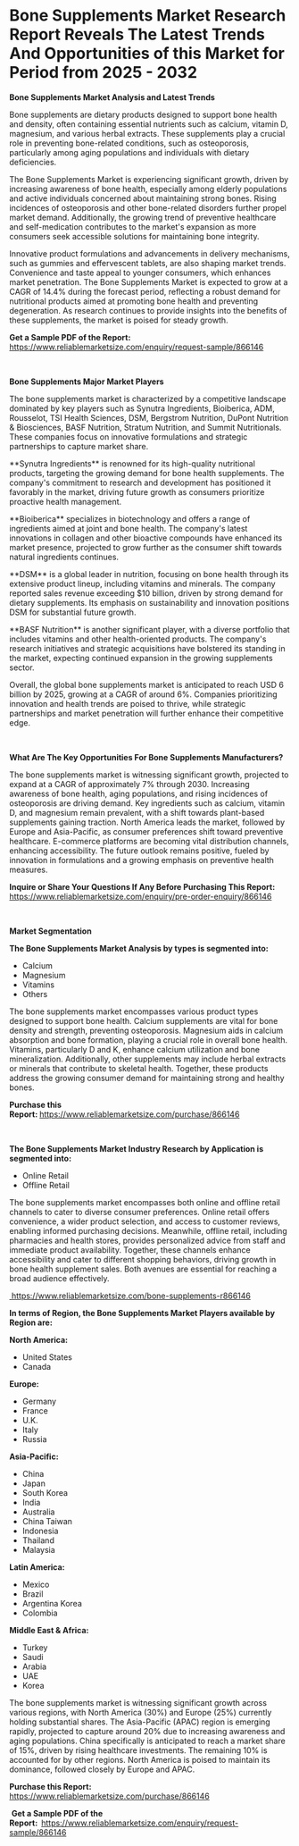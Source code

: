 <p><h1>Bone Supplements Market Research Report Reveals The Latest Trends And Opportunities of this Market for Period from 2025 - 2032</h1></p><p><strong>Bone Supplements Market Analysis and Latest Trends</strong></p>
<p><p>Bone supplements are dietary products designed to support bone health and density, often containing essential nutrients such as calcium, vitamin D, magnesium, and various herbal extracts. These supplements play a crucial role in preventing bone-related conditions, such as osteoporosis, particularly among aging populations and individuals with dietary deficiencies.</p><p>The Bone Supplements Market is experiencing significant growth, driven by increasing awareness of bone health, especially among elderly populations and active individuals concerned about maintaining strong bones. Rising incidences of osteoporosis and other bone-related disorders further propel market demand. Additionally, the growing trend of preventive healthcare and self-medication contributes to the market's expansion as more consumers seek accessible solutions for maintaining bone integrity.</p><p>Innovative product formulations and advancements in delivery mechanisms, such as gummies and effervescent tablets, are also shaping market trends. Convenience and taste appeal to younger consumers, which enhances market penetration. The Bone Supplements Market is expected to grow at a CAGR of 14.4% during the forecast period, reflecting a robust demand for nutritional products aimed at promoting bone health and preventing degeneration. As research continues to provide insights into the benefits of these supplements, the market is poised for steady growth.</p></p>
<p><strong>Get a Sample PDF of the Report:&nbsp;</strong> <a href="https://www.reliablemarketsize.com/enquiry/request-sample/866146?utm_campaign=3189&utm_medium=2&utm_source=Github&utm_content=ia&utm_term=19042025&utm_id=bone-supplements">https://www.reliablemarketsize.com/enquiry/request-sample/866146</a></p>
<p>&nbsp;</p>
<p><strong>Bone Supplements Major Market Players</strong></p>
<p><p>The bone supplements market is characterized by a competitive landscape dominated by key players such as Synutra Ingredients, Bioiberica, ADM, Rousselot, TSI Health Sciences, DSM, Bergstrom Nutrition, DuPont Nutrition & Biosciences, BASF Nutrition, Stratum Nutrition, and Summit Nutritionals. These companies focus on innovative formulations and strategic partnerships to capture market share.</p><p>**Synutra Ingredients** is renowned for its high-quality nutritional products, targeting the growing demand for bone health supplements. The company's commitment to research and development has positioned it favorably in the market, driving future growth as consumers prioritize proactive health management.</p><p>**Bioiberica** specializes in biotechnology and offers a range of ingredients aimed at joint and bone health. The company's latest innovations in collagen and other bioactive compounds have enhanced its market presence, projected to grow further as the consumer shift towards natural ingredients continues.</p><p>**DSM** is a global leader in nutrition, focusing on bone health through its extensive product lineup, including vitamins and minerals. The company reported sales revenue exceeding $10 billion, driven by strong demand for dietary supplements. Its emphasis on sustainability and innovation positions DSM for substantial future growth.</p><p>**BASF Nutrition** is another significant player, with a diverse portfolio that includes vitamins and other health-oriented products. The company's research initiatives and strategic acquisitions have bolstered its standing in the market, expecting continued expansion in the growing supplements sector.</p><p>Overall, the global bone supplements market is anticipated to reach USD 6 billion by 2025, growing at a CAGR of around 6%. Companies prioritizing innovation and health trends are poised to thrive, while strategic partnerships and market penetration will further enhance their competitive edge.</p></p>
<p>&nbsp;</p>
<p><strong>What Are The Key Opportunities For Bone Supplements Manufacturers?</strong></p>
<p><p>The bone supplements market is witnessing significant growth, projected to expand at a CAGR of approximately 7% through 2030. Increasing awareness of bone health, aging populations, and rising incidences of osteoporosis are driving demand. Key ingredients such as calcium, vitamin D, and magnesium remain prevalent, with a shift towards plant-based supplements gaining traction. North America leads the market, followed by Europe and Asia-Pacific, as consumer preferences shift toward preventive healthcare. E-commerce platforms are becoming vital distribution channels, enhancing accessibility. The future outlook remains positive, fueled by innovation in formulations and a growing emphasis on preventive health measures.</p></p>
<p><strong>Inquire or Share Your Questions If Any Before Purchasing This Report:</strong> <a href="https://www.reliablemarketsize.com/enquiry/pre-order-enquiry/866146?utm_campaign=3189&utm_medium=2&utm_source=Github&utm_content=ia&utm_term=19042025&utm_id=bone-supplements">https://www.reliablemarketsize.com/enquiry/pre-order-enquiry/866146</a></p>
<p>&nbsp;</p>
<p><strong>Market Segmentation</strong></p>
<p><strong>The Bone Supplements Market Analysis by types is segmented into:</strong></p>
<p><ul><li>Calcium</li><li>Magnesium</li><li>Vitamins</li><li>Others</li></ul></p>
<p><p>The bone supplements market encompasses various product types designed to support bone health. Calcium supplements are vital for bone density and strength, preventing osteoporosis. Magnesium aids in calcium absorption and bone formation, playing a crucial role in overall bone health. Vitamins, particularly D and K, enhance calcium utilization and bone mineralization. Additionally, other supplements may include herbal extracts or minerals that contribute to skeletal health. Together, these products address the growing consumer demand for maintaining strong and healthy bones.</p></p>
<p><strong>Purchase this Report:&nbsp;</strong><a href="https://www.reliablemarketsize.com/purchase/866146?utm_campaign=3189&utm_medium=2&utm_source=Github&utm_content=ia&utm_term=19042025&utm_id=bone-supplements">https://www.reliablemarketsize.com/purchase/866146</a></p>
<p>&nbsp;</p>
<p><strong>The Bone Supplements Market Industry Research by Application is segmented into:</strong></p>
<p><ul><li>Online Retail</li><li>Offline Retail</li></ul></p>
<p><p>The bone supplements market encompasses both online and offline retail channels to cater to diverse consumer preferences. Online retail offers convenience, a wider product selection, and access to customer reviews, enabling informed purchasing decisions. Meanwhile, offline retail, including pharmacies and health stores, provides personalized advice from staff and immediate product availability. Together, these channels enhance accessibility and cater to different shopping behaviors, driving growth in bone health supplement sales. Both avenues are essential for reaching a broad audience effectively.</p></p>
<p><a href="https://www.reliablemarketsize.com/bone-supplements-r866146?utm_campaign=3189&utm_medium=2&utm_source=Github&utm_content=ia&utm_term=19042025&utm_id=bone-supplements">&nbsp;https://www.reliablemarketsize.com/bone-supplements-r866146</a></p>
<p><strong>In terms of Region, the Bone Supplements Market Players available by Region are:</strong></p>
<p>
    <p> <strong> North America: </strong>
        <ul>
            <li>United States</li>
            <li>Canada</li>
        </ul>
        </p> 
    <p> <strong> Europe: </strong>
        <ul>
            <li>Germany</li>
            <li>France</li>
            <li>U.K.</li>
            <li>Italy</li>
            <li>Russia</li>
        </ul>
        </p> 
    <p> <strong> Asia-Pacific: </strong>
        <ul>
            <li>China</li>
            <li>Japan</li>
            <li>South Korea</li>
            <li>India</li>
            <li>Australia</li>
            <li>China Taiwan</li>
            <li>Indonesia</li>
            <li>Thailand</li>
            <li>Malaysia</li>
        </ul>
        </p> 
    <p> <strong> Latin America: </strong>
        <ul>
            <li>Mexico</li>
            <li>Brazil</li>
            <li>Argentina Korea</li>
            <li>Colombia</li>
        </ul>
        </p> 
    <p> <strong> Middle East & Africa: </strong>
        <ul>
            <li>Turkey</li>
            <li>Saudi</li>
            <li>Arabia</li>
            <li>UAE</li>
            <li>Korea</li>
        </ul>
    </p>
    </p>
<p><p>The bone supplements market is witnessing significant growth across various regions, with North America (30%) and Europe (25%) currently holding substantial shares. The Asia-Pacific (APAC) region is emerging rapidly, projected to capture around 20% due to increasing awareness and aging populations. China specifically is anticipated to reach a market share of 15%, driven by rising healthcare investments. The remaining 10% is accounted for by other regions. North America is poised to maintain its dominance, followed closely by Europe and APAC.</p></p>
<p><strong>Purchase this Report: </strong><a href="https://www.reliablemarketsize.com/purchase/866146?utm_campaign=3189&utm_medium=2&utm_source=Github&utm_content=ia&utm_term=19042025&utm_id=bone-supplements">https://www.reliablemarketsize.com/purchase/866146</a></p>
<p>&nbsp;<strong>Get a Sample PDF of the Report:&nbsp;&nbsp;</strong><a href="https://www.reliablemarketsize.com/enquiry/request-sample/866146?utm_campaign=3189&utm_medium=2&utm_source=Github&utm_content=ia&utm_term=19042025&utm_id=bone-supplements">https://www.reliablemarketsize.com/enquiry/request-sample/866146</a></p>
<p><strong></strong></p>
<p><p></p><p></p><p></p></p>